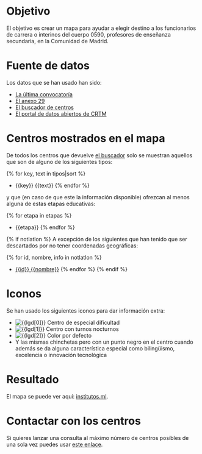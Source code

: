 # Objetivo

El objetivo es crear un mapa para ayudar a elegir destino
a los funcionarios de carrera o interinos del cuerpo 0590,
profesores de enseñanza secundaria, en la Comunidad de Madrid.

# Fuente de datos

Los datos que se han usado han sido:

* [La última convocatoría]({{indice.convocatoria}})
* [El anexo 29]({{indice.anexo29}})
* [El buscador de centros]({{indice.centros}})
* [El portal de datos abiertos de CRTM]({{indice.transporte.opendata}})

# Centros mostrados en el mapa

De todos los centros que devuelve [el buscador]({{indice.centros}}) solo se muestran
aquellos que son de alguno de los siguientes tipos:

{% for key, text in tipos|sort %}
* {{key}} {{text}}
{% endfor %}

y que (en caso de que este la información disponible) ofrezcan al menos alguna de estas etapas educativas:

{% for etapa in etapas %}
* {{etapa}}
{% endfor %}

{% if notlatlon %}
A excepción de los siguientes que han tenido que ser descartados por no tener coordenadas geográficas:

{% for id, nombre, info in notlatlon %}
* [{{id}} {{nombre}}]({{info}})
{% endfor %}
{% endif %}

# Iconos

Se han usado los siguientes iconos para dar información extra:

* ![{{lgd[0]}}]({{lgd[3]}}) Centro de especial dificultad
* ![{{lgd[1]}}]({{lgd[4]}}) Centro con turnos nocturnos
* ![{{lgd[2]}}]({{lgd[5]}}) Color por defecto
* Y las mismas chinchetas pero con un punto negro en el centro
cuando además se da alguna característica especial como
bilingüismo, excelencia o innovación tecnológica

# Resultado

El mapa se puede ver aquí: [institutos.ml](https://institutos.ml).

# Contactar con los centros

Si quieres lanzar una consulta al máximo número de centros posibles de una
sola vez puedes usar [este enlace]({{mails}}).
